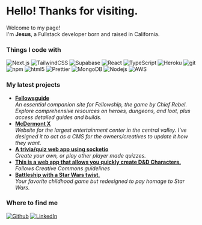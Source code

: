 <h1> Hello! Thanks for visiting.</h1>


<p>Welcome to my page! </br> I'm <b>Jesus</b>, a Fullstack developer born and raised in California.</p>
<h3>Things I code with</h3>
<p>
  <img alt="Next.js" src="https://img.shields.io/badge/Next.js-black?logo=next.js&logoColor=white" />
  <img alt="TailwindCSS" src="https://img.shields.io/badge/Tailwind%20CSS-%2338B2AC.svg?logo=tailwind-css&logoColor=white" />
  <img alt="Supabase" src="https://img.shields.io/badge/Supabase-3FCF8E?logo=supabase&logoColor=fffe" />
  <img alt="React" src="https://img.shields.io/badge/-React-45b8d8?style=flat-square&logo=react&logoColor=white" />
  <img alt="TypeScript" src="https://img.shields.io/badge/-TypeScript-007ACC?style=flat-square&logo=typescript&logoColor=white" />
  <img alt="Heroku" src="https://img.shields.io/badge/-Heroku-430098?style=flat-square&logo=heroku&logoColor=white" />
  <img alt="git" src="https://img.shields.io/badge/-Git-F05032?style=flat-square&logo=git&logoColor=white" />
  <img alt="npm" src="https://img.shields.io/badge/-NPM-CB3837?style=flat-square&logo=npm&logoColor=white" />
  <img alt="html5" src="https://img.shields.io/badge/-HTML5-E34F26?style=flat-square&logo=html5&logoColor=white" />
  <img alt="Prettier" src="https://img.shields.io/badge/-Prettier-F7B93E?style=flat-square&logo=prettier&logoColor=white" />
  <img alt="MongoDB" src="https://img.shields.io/badge/-MongoDB-13aa52?style=flat-square&logo=mongodb&logoColor=white" />
  <img alt="Nodejs" src="https://img.shields.io/badge/-Nodejs-43853d?style=flat-square&logo=Node.js&logoColor=white" />
  <img alt="AWS" src="https://img.shields.io/badge/AWS-%23FF9900.svg?logo=amazon-web-services&logoColor=white" />
</p>
<h3>My latest projects</h3>
<ul>
  <li><a href="https://www.fellowsguide.com/"><b>Fellowsguide</b></a><br/><i>An essential companion site for Fellowship, the game by Chief Rebel. Explore comprehensive resources on heroes, dungeons, and loot, plus access detailed guides and builds.</i></li>
  <li><a href="https://www.mcdermontx.com/"><b>McDermont X</b></a><br/><i>Website for the largest entertainment center in the central valley. I've designed it to act as a CMS for the owners/creatives to update it how they want.</i></li>
  <li><a href="https://github.com/barrientosjesus/qwizard"><b>A trivia/quiz web app using socketio</b></a><br/><i>Create your own, or play other player made quizzes.</i></li>
  <li><a href="https://github.com/barrientosjesus/5e-character-creator"><b>This is a web app that allows you quickly create D&D Characters. </b></a><br/><i>Follows Creative Commons guidelines</i></li>
  <li><a href="https://github.com/barrientosjesus/battleship"><b>Battleship with a Star Wars twist.</b></b></a><br/><i>Your favorite childhood game but redesigned to pay homage to Star Wars.</i></li>
</ul>
<h3>Where to find me</h3>
<p><a href="https://github.com/barrientosjesus" target="_blank"><img alt="Github" src="https://img.shields.io/badge/GitHub-%2312100E.svg?&style=for-the-badge&logo=Github&logoColor=white" /></a> <a href="https://www.linkedin.com/in/barrientosjesus" target="_blank"><img alt="LinkedIn" src="https://img.shields.io/badge/linkedin-%230077B5.svg?&style=for-the-badge&logo=linkedin&logoColor=white" /></a> 
</p>
